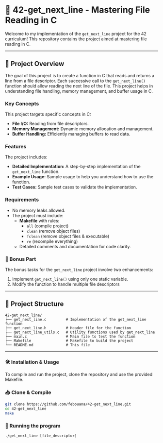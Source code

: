 # 📖 42-get_next_line - Mastering File Reading in C

Welcome to my implementation of the `get_next_line` project for the 42 curriculum! This repository contains the project aimed at mastering file reading in C.

---

## **📜 Project Overview**
The goal of this project is to create a function in C that reads and returns a line from a file descriptor. Each successive call to the `get_next_line()` function should allow reading the next line of the file. This project helps in understanding file handling, memory management, and buffer usage in C.

### **Key Concepts**
This project targets specific concepts in C:
- **File I/O:** Reading from file descriptors.
- **Memory Management:** Dynamic memory allocation and management.
- **Buffer Handling:** Efficiently managing buffers to read data.

### **Features**
The project includes:
- **Detailed Implementation:** A step-by-step implementation of the `get_next_line` function.
- **Example Usage:** Sample usage to help you understand how to use the function.
- **Test Cases:** Sample test cases to validate the implementation.

### **Requirements**
- No memory leaks allowed.
- The project must include:
  - **Makefile** with rules:
    - `all` (compile project)
    - `clean` (remove object files)
    - `fclean` (remove object files & executable)
    - `re` (recompile everything)
  - Detailed comments and documentation for code clarity.
 
### **🎯 Bonus Part**
The bonus tasks for the `get_next_line` project involve two enhancements:
  1. Implement `get_next_line()` using only one static variable.
  2. Modify the function to handle multiple file descriptors

---

## 📂 Project Structure

```plaintext
42-get_next_line/
├── get_next_line.c         # Implementation of the get_next_line function
├── get_next_line.h         # Header file for the function
├── get_next_line_utils.c   # Utility functions used by get_next_line
├── main.c                  # Main file to test the function
├── Makefile                # Makefile to build the project
└── README.md               # This file
```
---

### **🛠️ Installation & Usage**
To compile and run the project, clone the repository and use the provided Makefile.

### **📥 Clone & Compile**
```sh
git clone https://github.com/febouana/42-get_next_line.git
cd 42-get_next_line
make
```
### **🚀 Running the program**
```
./get_next_line [file_descriptor]
```
